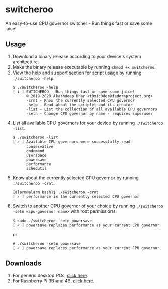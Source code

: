 # switcheroo
An easy-to-use CPU governor switcher - Run things fast or save some juice!

## Usage
1. Download a binary release according to your device's system architecture.
2. Make the binary release executable by running `chmod +x switcheroo`.
3. View the help and support section for script usage by running `./switcheroo -help`.
    ```shell script
    $ ./switcheroo -help
    [ i ] SWTICHEROO - Run things fast or save some juice!
          © 2019-2020 Akashdeep Dhar <t0xic0der@fedoraproject.org>
          -crnt - Know the currently selected CPU governor
          -help - Read about the scriplet and its creator
          -list - List the collection of all available CPU governors
          -setn - Change CPU governor by name - requires superuser
    ```
4. List all available CPU governors for your device by running `./switcheroo -list`.
    ```shell script
    $ ./switcheroo -list 
    [ ✓ ] Available CPU governors were successfully read
          conservative
          ondemand
          userspace
          powersave
          performance
          schedutil
    ```
5. Know about the currently selected CPU governor by running `./switcheroo -crnt`.
    ```shell script
    [alarm@alarm bash]$ ./switcheroo -crnt
    [ ✓ ] performance is the currently selected CPU governor
    ```
6. Switch to another CPU governor of your choice by running `./switcheroo -setn <cpu-governor-name>` with root permissions.
    ```shell script
    $ sudo ./switcheroo -setn powersave
    [ ✓ ] powersave replaces performance as your current CPU governor
    ```
    or
    ```shell script
    # ./switcheroo -setn powersave
    [ ✓ ] powersave replaces performance as your current CPU governor
    ```

## Downloads
1. For generic desktop PCs, [click here](https://github.com/t0xic0der/switcheroo/releases/download/v0.1.0/switcheroo-v0.1.0-amd64).
2. For Raspberry Pi 3B and 4B, [click here](https://github.com/t0xic0der/switcheroo/releases/download/v0.1.0/switcheroo-v0.1.0-aarch64).